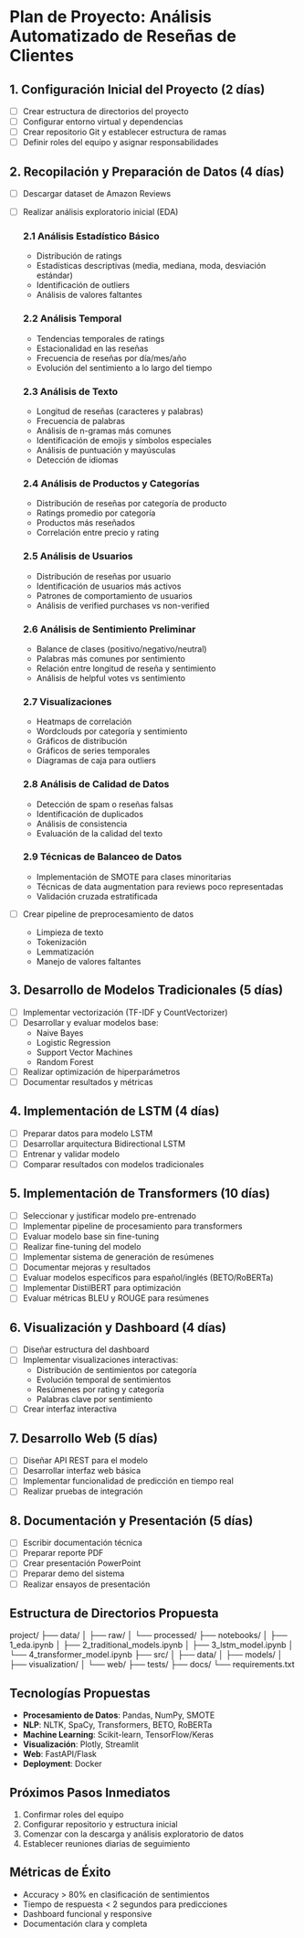 # Plan de Proyecto: Análisis Automatizado de Reseñas de Clientes

## 1. Configuración Inicial del Proyecto (2 días)
- [ ] Crear estructura de directorios del proyecto
- [ ] Configurar entorno virtual y dependencias
- [ ] Crear repositorio Git y establecer estructura de ramas
- [ ] Definir roles del equipo y asignar responsabilidades

## 2. Recopilación y Preparación de Datos (4 días)
- [ ] Descargar dataset de Amazon Reviews
- [ ] Realizar análisis exploratorio inicial (EDA)
  ### 2.1 Análisis Estadístico Básico
  - Distribución de ratings
  - Estadísticas descriptivas (media, mediana, moda, desviación estándar)
  - Identificación de outliers
  - Análisis de valores faltantes
  
  ### 2.2 Análisis Temporal
  - Tendencias temporales de ratings
  - Estacionalidad en las reseñas
  - Frecuencia de reseñas por día/mes/año
  - Evolución del sentimiento a lo largo del tiempo
  
  ### 2.3 Análisis de Texto
  - Longitud de reseñas (caracteres y palabras)
  - Frecuencia de palabras
  - Análisis de n-gramas más comunes
  - Identificación de emojis y símbolos especiales
  - Análisis de puntuación y mayúsculas
  - Detección de idiomas
  
  ### 2.4 Análisis de Productos y Categorías
  - Distribución de reseñas por categoría de producto
  - Ratings promedio por categoría
  - Productos más reseñados
  - Correlación entre precio y rating
  
  ### 2.5 Análisis de Usuarios
  - Distribución de reseñas por usuario
  - Identificación de usuarios más activos
  - Patrones de comportamiento de usuarios
  - Análisis de verified purchases vs non-verified
  
  ### 2.6 Análisis de Sentimiento Preliminar
  - Balance de clases (positivo/negativo/neutral)
  - Palabras más comunes por sentimiento
  - Relación entre longitud de reseña y sentimiento
  - Análisis de helpful votes vs sentimiento
  
  ### 2.7 Visualizaciones
  - Heatmaps de correlación
  - Wordclouds por categoría y sentimiento
  - Gráficos de distribución
  - Gráficos de series temporales
  - Diagramas de caja para outliers
  
  ### 2.8 Análisis de Calidad de Datos
  - Detección de spam o reseñas falsas
  - Identificación de duplicados
  - Análisis de consistencia
  - Evaluación de la calidad del texto
  
  ### 2.9 Técnicas de Balanceo de Datos
  - Implementación de SMOTE para clases minoritarias
  - Técnicas de data augmentation para reviews poco representadas
  - Validación cruzada estratificada
  
- [ ] Crear pipeline de preprocesamiento de datos
  - Limpieza de texto
  - Tokenización
  - Lemmatización
  - Manejo de valores faltantes

## 3. Desarrollo de Modelos Tradicionales (5 días)
- [ ] Implementar vectorización (TF-IDF y CountVectorizer)
- [ ] Desarrollar y evaluar modelos base:
  - Naive Bayes
  - Logistic Regression
  - Support Vector Machines
  - Random Forest
- [ ] Realizar optimización de hiperparámetros
- [ ] Documentar resultados y métricas

## 4. Implementación de LSTM (4 días)
- [ ] Preparar datos para modelo LSTM
- [ ] Desarrollar arquitectura Bidirectional LSTM
- [ ] Entrenar y validar modelo
- [ ] Comparar resultados con modelos tradicionales

## 5. Implementación de Transformers (10 días)
- [ ] Seleccionar y justificar modelo pre-entrenado
- [ ] Implementar pipeline de procesamiento para transformers
- [ ] Evaluar modelo base sin fine-tuning
- [ ] Realizar fine-tuning del modelo
- [ ] Implementar sistema de generación de resúmenes
- [ ] Documentar mejoras y resultados
- [ ] Evaluar modelos específicos para español/inglés (BETO/RoBERTa)
- [ ] Implementar DistilBERT para optimización
- [ ] Evaluar métricas BLEU y ROUGE para resúmenes

## 6. Visualización y Dashboard (4 días)
- [ ] Diseñar estructura del dashboard
- [ ] Implementar visualizaciones interactivas:
  - Distribución de sentimientos por categoría
  - Evolución temporal de sentimientos
  - Resúmenes por rating y categoría
  - Palabras clave por sentimiento
- [ ] Crear interfaz interactiva

## 7. Desarrollo Web (5 días)
- [ ] Diseñar API REST para el modelo
- [ ] Desarrollar interfaz web básica
- [ ] Implementar funcionalidad de predicción en tiempo real
- [ ] Realizar pruebas de integración

## 8. Documentación y Presentación (5 días)
- [ ] Escribir documentación técnica
- [ ] Preparar reporte PDF
- [ ] Crear presentación PowerPoint
- [ ] Preparar demo del sistema
- [ ] Realizar ensayos de presentación

## Estructura de Directorios Propuesta
project/
├── data/
│ ├── raw/
│ └── processed/
├── notebooks/
│ ├── 1_eda.ipynb
│ ├── 2_traditional_models.ipynb
│ ├── 3_lstm_model.ipynb
│ └── 4_transformer_model.ipynb
├── src/
│ ├── data/
│ ├── models/
│ ├── visualization/
│ └── web/
├── tests/
├── docs/
└── requirements.txt

## Tecnologías Propuestas
- **Procesamiento de Datos**: Pandas, NumPy, SMOTE
- **NLP**: NLTK, SpaCy, Transformers, BETO, RoBERTa
- **Machine Learning**: Scikit-learn, TensorFlow/Keras
- **Visualización**: Plotly, Streamlit
- **Web**: FastAPI/Flask
- **Deployment**: Docker

## Próximos Pasos Inmediatos
1. Confirmar roles del equipo
2. Configurar repositorio y estructura inicial
3. Comenzar con la descarga y análisis exploratorio de datos
4. Establecer reuniones diarias de seguimiento

## Métricas de Éxito
- Accuracy > 80% en clasificación de sentimientos
- Tiempo de respuesta < 2 segundos para predicciones
- Dashboard funcional y responsive
- Documentación clara y completa